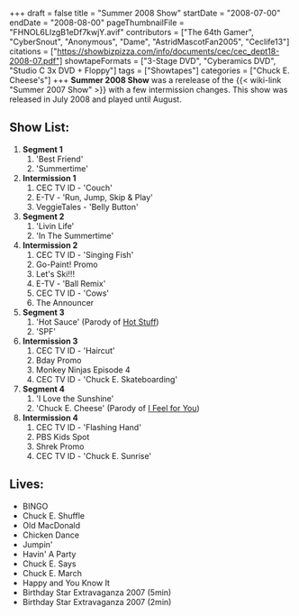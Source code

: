 +++
draft = false
title = "Summer 2008 Show"
startDate = "2008-07-00"
endDate = "2008-08-00"
pageThumbnailFile = "FHNOL6LIzgB1eDf7kwjY.avif"
contributors = ["The 64th Gamer", "CyberSnout", "Anonymous", "Dame", "AstridMascotFan2005", "Ceclife13"]
citations = ["https://showbizpizza.com/info/documents/cec/cec_dept18-2008-07.pdf"]
showtapeFormats = ["3-Stage DVD", "Cyberamics DVD", "Studio C 3x DVD + Floppy"]
tags = ["Showtapes"]
categories = ["Chuck E. Cheese's"]
+++
**Summer 2008 Show** was a rerelease of the {{< wiki-link "Summer 2007 Show" >}} with a few intermission changes.
This show was released in July 2008 and played until August.

## Show List:

1.  **Segment 1**
    1.  'Best Friend'
    2.  'Summertime'
2.  **Intermission 1**
    1.  CEC TV ID - 'Couch'
    2.  E-TV - 'Run, Jump, Skip & Play'
    3.  VeggieTales - 'Belly Button'
3.  **Segment 2**
    1.  'Livin Life'
    2.  'In The Summertime'
4.  **Intermission 2**
    1.  CEC TV ID - 'Singing Fish'
    2.  Go-Paint! Promo
    3.  Let's Ski!!!
    4.  E-TV - 'Ball Remix'
    5.  CEC TV ID - 'Cows'
    6.  The Announcer
5.  **Segment 3**
    1.  'Hot Sauce' (Parody of [Hot Stuff](https://en.wikipedia.org/wiki/Hot_Stuff_(Donna_Summer_song)))
    2.  'SPF'
6.  **Intermission 3**
    1.  CEC TV ID - 'Haircut'
    2.  Bday Promo
    3.  Monkey Ninjas Episode 4
    4.  CEC TV ID - 'Chuck E. Skateboarding'
7.  **Segment 4**
    1.  'I Love the Sunshine'
    2.  'Chuck E. Cheese' (Parody of [I Feel for You](https://en.wikipedia.org/wiki/I_Feel_for_You))
8.  **Intermission 4**
    1.  CEC TV ID - 'Flashing Hand'
    2.  PBS Kids Spot
    3.  Shrek Promo
    4.  CEC TV ID - 'Chuck E. Sunrise'

## Lives:

- BINGO
- Chuck E. Shuffle
- Old MacDonald
- Chicken Dance
- Jumpin'
- Havin' A Party
- Chuck E. Says
- Chuck E. March
- Happy and You Know It
- Birthday Star Extravaganza 2007 (5min)
- Birthday Star Extravaganza 2007 (2min)
